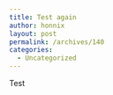 ```yaml
---
title: Test again
author: honnix
layout: post
permalink: /archives/140
categories:
  - Uncategorized
---
```

Test